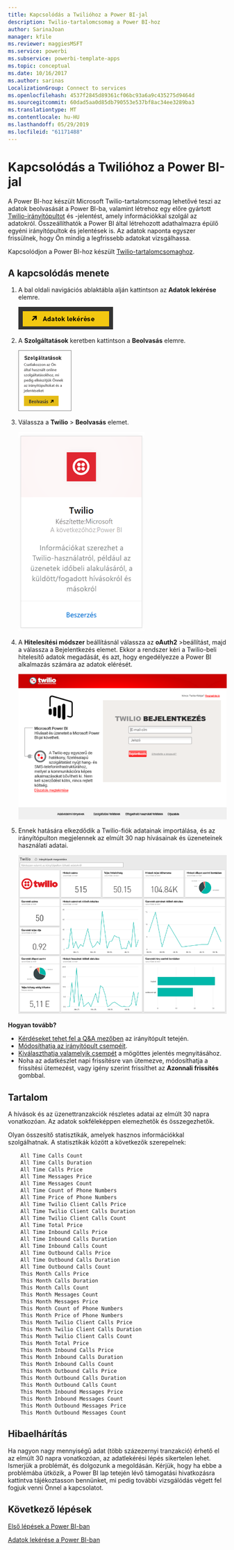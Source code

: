 ```yaml
---
title: Kapcsolódás a Twilióhoz a Power BI-jal
description: Twilio-tartalomcsomag a Power BI-hoz
author: SarinaJoan
manager: kfile
ms.reviewer: maggiesMSFT
ms.service: powerbi
ms.subservice: powerbi-template-apps
ms.topic: conceptual
ms.date: 10/16/2017
ms.author: sarinas
LocalizationGroup: Connect to services
ms.openlocfilehash: 4537f2845d89361cf06bc93a6a9c435275d9464d
ms.sourcegitcommit: 60dad5aa0d85db790553e537bf8ac34ee3289ba3
ms.translationtype: MT
ms.contentlocale: hu-HU
ms.lasthandoff: 05/29/2019
ms.locfileid: "61171488"
---
```

# <a name="connect-to-twilio-with-power-bi"></a>Kapcsolódás a Twilióhoz a Power BI-jal
A Power BI-hoz készült Microsoft Twilio-tartalomcsomag lehetővé teszi az adatok beolvasását a Power BI-ba, valamint létrehoz egy előre gyártott [Twilio-irányítópultot](https://powerbi.microsoft.com/integrations/twilio) és -jelentést, amely információkkal szolgál az adatokról. Összeállíthatók a Power BI által létrehozott adathalmazra épülő egyéni irányítópultok és jelentések is. Az adatok naponta egyszer frissülnek, hogy Ön mindig a legfrissebb adatokat vizsgálhassa.

Kapcsolódjon a Power BI-hoz készült [Twilio-tartalomcsomaghoz](https://app.powerbi.com/getdata/services/twilio).

## <a name="how-to-connect"></a>A kapcsolódás menete
1. A bal oldali navigációs ablaktábla alján kattintson az **Adatok lekérése** elemre.
   
   ![](media/service-connect-to-twilio/pbi_getdata.png) 
2. A **Szolgáltatások** keretben kattintson a **Beolvasás** elemre.
   
   ![](media/service-connect-to-twilio/pbi_getservices.png) 
3. Válassza a **Twilio** \> **Beolvasás** elemet.
   
   ![](media/service-connect-to-twilio/twilio.png)
4. A **Hitelesítési módszer** beállításnál válassza az **oAuth2** \>beállítást, majd a válassza a Bejelentkezés elemet. Ekkor a rendszer kéri a Twilio-beli hitelesítő adatok megadását, és azt, hogy engedélyezze a Power BI alkalmazás számára az adatok elérését.
   
   ![](media/service-connect-to-twilio/pbi_twilio_login.png)
5. Ennek hatására elkezdődik a Twilio-fiók adatainak importálása, és az irányítópulton megjelennek az elmúlt 30 nap hívásainak és üzeneteinek használati adatai. 
   
   ![](media/service-connect-to-twilio/pbi_twilio_db.png)

**Hogyan tovább?**

* [Kérdéseket tehet fel a Q&A mezőben](consumer/end-user-q-and-a.md) az irányítópult tetején.
* [Módosíthatja az irányítópult csempéit](service-dashboard-edit-tile.md).
* [Kiválaszthatja valamelyik csempét](consumer/end-user-tiles.md) a mögöttes jelentés megnyitásához.
* Noha az adatkészlet napi frissítésre van ütemezve, módosíthatja a frissítési ütemezést, vagy igény szerint frissíthet az **Azonnali frissítés** gombbal.

## <a name="whats-included"></a>Tartalom
A hívások és az üzenettranzakciók részletes adatai az elmúlt 30 napra vonatkozóan. Az adatok sokféleképpen elemezhetők és összegezhetők.

Olyan összesítő statisztikák, amelyek hasznos információkkal szolgálhatnak. A statisztikák között a következők szerepelnek:

        All Time Calls Count  
        All Time Calls Duration  
        All Time Calls Price  
        All Time Messages Price  
        All Time Messages Count  
        All Time Count of Phone Numbers  
        All Time Price of Phone Numbers  
        All Time Twilio Client Calls Price  
        All Time Twilio Client Calls Duration  
        All Time Twilio Client Calls Count  
        All Time Total Price  
        All Time Inbound Calls Price  
        All Time Inbound Calls Duration  
        All Time Inbound Calls Count  
        All Time Outbound Calls Price  
        All Time Outbound Calls Duration  
        All Time Outbound Calls Count  
        This Month Calls Price  
        This Month Calls Duration  
        This Month Calls Count  
        This Month Messages Count  
        This Month Messages Price  
        This Month Count of Phone Numbers  
        This Month Price of Phone Numbers  
        This Month Twilio Client Calls Price  
        This Month Twilio Client Calls Duration  
        This Month Twilio Client Calls Count  
        This Month Total Price  
        This Month Inbound Calls Price  
        This Month Inbound Calls Duration  
        This Month Inbound Calls Count  
        This Month Outbound Calls Price  
        This Month Outbound Calls Duration  
        This Month Outbound Calls Count  
        This Month Inbound Messages Price  
        This Month Inbound Messages Count  
        This Month Outbound Messages Price  
        This Month Outbound Messages Count

## <a name="troubleshooting"></a>Hibaelhárítás
Ha nagyon nagy mennyiségű adat (több százezernyi tranzakció) érhető el az elmúlt 30 napra vonatkozóan, az adatlekérési lépés sikertelen lehet. Ismerjük a problémát, és dolgozunk a megoldásán. Kérjük, hogy ha ebbe a problémába ütközik, a Power BI lap tetején lévő támogatási hivatkozásra kattintva tájékoztasson bennünket, mi pedig további vizsgálódás végett fel fogjuk venni Önnel a kapcsolatot.

## <a name="next-steps"></a>Következő lépések
[Első lépések a Power BI-ban](service-get-started.md)

[Adatok lekérése a Power BI-ban](service-get-data.md)

